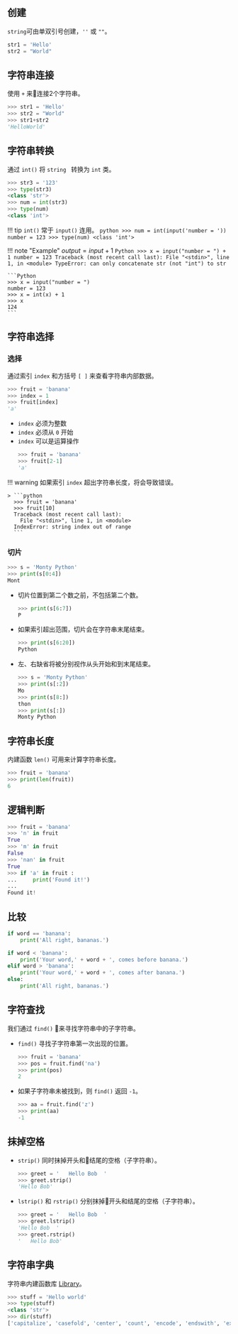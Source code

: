 ## 创建

`string`可由单双引号创建，`''` 或 `""`。

```python
str1 = 'Hello'
str2 = "World"
```

## 字符串连接
使用 `+` 来连接2个字符串。

```Python
>>> str1 = 'Hello'
>>> str2 = "World"
>>> str1+str2
'HelloWorld'
```

## 字符串转换
通过 `int()` 将 `string ` 转换为 `int` 类。

```Python
>>> str3 = '123'
>>> type(str3)
<class 'str'>
>>> num = int(str3)
>>> type(num)
<class 'int'>
```

!!! tip
    `int()` 常于 `input()` 连用。
    ```python
    >>> num = int(input('number = '))
    number = 123
    >>> type(num)
    <class 'int'>
    ```

!!! note "Example"
    $output = input + 1$
    ```Python
    >>> x = input("number = ") + 1
    number = 123
    Traceback (most recent call last):
      File "<stdin>", line 1, in <module>
    TypeError: can only concatenate str (not "int") to str
    ```

    ```Python
    >>> x = input("number = ")
    number = 123
    >>> x = int(x) + 1
    >>> x
    124
    ```

## 字符串选择
### 选择

通过索引 `index` 和方括号 `[ ]` 来查看字符串内部数据。

```Python
>>> fruit = 'banana'
>>> index = 1
>>> fruit[index]
'a'
```
* `index` 必须为整数
* `index` 必须从 `0` 开始
* `index` 可以是运算操作
  ```Python
  >>> fruit = 'banana'
  >>> fruit[2-1]
  'a'
  ```
!!! warning
    如果索引 `index` 超出字符串长度，将会导致错误。

    > ```python
      >>> fruit = 'banana'
      >>> fruit[10]
      Traceback (most recent call last):
        File "<stdin>", line 1, in <module>
      IndexError: string index out of range
      ```

### 切片
```Python
>>> s = 'Monty Python'
>>> print(s[0:4])
Mont
```

* 切片位置到第二个数之前，不包括第二个数。
  ```Python
  >>> print(s[6:7])
  P
  ```
* 如果索引超出范围，切片会在字符串末尾结束。
  ```Python
  >>> print(s[6:20])
  Python
  ```
* 左、右缺省将被分别视作从头开始和到末尾结束。
  ```python
  >>> s = 'Monty Python'
  >>> print(s[:2])
  Mo
  >>> print(s[8:])
  thon
  >>> print(s[:])
  Monty Python
  ```

## 字符串长度
内建函数 `len()` 可用来计算字符串长度。
```Python
>>> fruit = 'banana'
>>> print(len(fruit))
6
```
## 逻辑判断
```Python
>>> fruit = 'banana'
>>> 'n' in fruit
True
>>> 'm' in fruit
False
>>> 'nan' in fruit
True
>>> if 'a' in fruit :
...     print('Found it!')
...
Found it!
```
## 比较
```Python
if word == 'banana':
    print('All right, bananas.')

if word < 'banana':
    print('Your word,' + word + ', comes before banana.')
elif word > 'banana':
    print('Your word,' + word + ', comes after banana.')
else:
    print('All right, bananas.')
```
## 字符查找
我们通过 `find()` 来寻找字符串中的子字符串。

* `find()` 寻找子字符串第一次出现的位置。
  ```Python
  >>> fruit = 'banana'
  >>> pos = fruit.find('na')
  >>> print(pos)
  2
  ```
* 如果子字符串未被找到，则 `find()` 返回 `-1`。
  ```Python
  >>> aa = fruit.find('z')
  >>> print(aa)
  -1
  ```

## 抹掉空格
* `strip()` 同时抹掉开头和结尾的空格（子字符串）。
  ```Python
  >>> greet = '   Hello Bob  '
  >>> greet.strip()
  'Hello Bob'
  ```
* `lstrip()` 和 `rstrip()` 分别抹掉开头和结尾的空格（子字符串）。
  ```Python
  >>> greet = '   Hello Bob  '
  >>> greet.lstrip()
  'Hello Bob  '
  >>> greet.rstrip()
  '   Hello Bob'
  ```

## 字符串字典
字符串内建函数库 [Library](https://docs.python.org/3/library/stdtypes.html#string-methods)。
```Python
>>> stuff = 'Hello world'
>>> type(stuff)
<class 'str'>
>>> dir(stuff)
['capitalize', 'casefold', 'center', 'count', 'encode', 'endswith', 'expandtabs', 'find', 'format', 'format_map', 'index', 'isalnum', 'isalpha', 'isdecimal', 'isdigit', 'isidentifier', 'islower', 'isnumeric', 'isprintable', 'isspace', 'istitle', 'isupper', 'join', 'ljust', 'lower', 'lstrip', 'maketrans', 'partition', 'replace', 'rfind', 'rindex', 'rjust', 'rpartition', 'rsplit', 'rstrip', 'split', 'splitlines', 'startswith', 'strip', 'swapcase', 'title', 'translate', 'upper', 'zfill']
```
